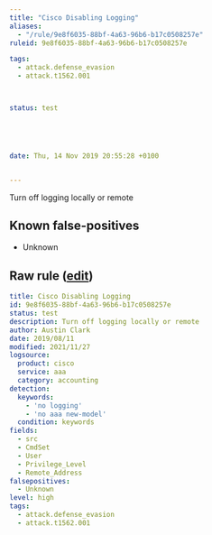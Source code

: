 ```yaml
---
title: "Cisco Disabling Logging"
aliases:
  - "/rule/9e8f6035-88bf-4a63-96b6-b17c0508257e"
ruleid: 9e8f6035-88bf-4a63-96b6-b17c0508257e

tags:
  - attack.defense_evasion
  - attack.t1562.001



status: test





date: Thu, 14 Nov 2019 20:55:28 +0100


---
```


Turn off logging locally or remote

<!--more-->


## Known false-positives

* Unknown




## Raw rule ([edit](https://github.com/SigmaHQ/sigma/edit/master/rules/network/cisco/aaa/cisco_cli_disable_logging.yml))
```yaml
title: Cisco Disabling Logging
id: 9e8f6035-88bf-4a63-96b6-b17c0508257e
status: test
description: Turn off logging locally or remote
author: Austin Clark
date: 2019/08/11
modified: 2021/11/27
logsource:
  product: cisco
  service: aaa
  category: accounting
detection:
  keywords:
    - 'no logging'
    - 'no aaa new-model'
  condition: keywords
fields:
  - src
  - CmdSet
  - User
  - Privilege_Level
  - Remote_Address
falsepositives:
  - Unknown
level: high
tags:
  - attack.defense_evasion
  - attack.t1562.001

```
